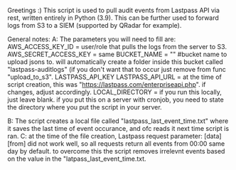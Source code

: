 Greetings :)
This script is used to pull audit events from Lastpass API via rest, written entirely in Python (3.9).
This can be further used to forward logs from S3 to a SIEM (supported by QRadar for example).

General notes: 
A: The parameters you will need to fill are:
AWS_ACCESS_KEY_ID = user/role that pulls the logs from the server to S3.
AWS_SECRET_ACCESS_KEY = same
BUCKET_NAME = "" #bucket name to upload jsons to. will automatically create a folder inside this bucket called "lastpass-auditlogs"
(if you don't want that to occur just remove from func "upload_to_s3".
LASTPASS_API_KEY
LASTPASS_API_URL = at the time of script creation, this was  "https://lastpass.com/enterpriseapi.php". if changes, adjust accordingly.
LOCAL_DIRECTORY = if you run this locally, just leave blank. if you put this on a server with cronjob, you need to state the directory where you put the script in your server.

B: The script creates a local file called "lastpass_last_event_time.txt" where it saves the last time of event occurance, and ofc reads it next time script is ran.
C: at the time of the file creation, Lastpass request parameter: [data][from] did not work well, so all requests return all events from 00:00 same day by default.
   to overcome this the script removes irrelevnt events based on the value in the "latpass_last_event_time.txt.
